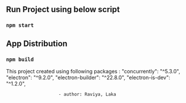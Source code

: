 ## Run Project using below script
### `npm start`

## App Distribution 
### `npm build`
This project created using following packages : 
"concurrently": "^5.3.0",
"electron": "^9.2.0",
"electron-builder": "^22.8.0",
"electron-is-dev": "^1.2.0",

                        - author: Raviya, Laka